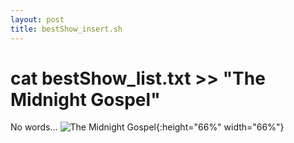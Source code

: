 ```yaml
---
layout: post
title: bestShow_insert.sh
---
```


# cat bestShow_list.txt >> "The Midnight Gospel"

No words...
![The Midnight Gospel](https://luxcipher.com/img/midnightGospel.jpg){:height="66%" width="66%"}